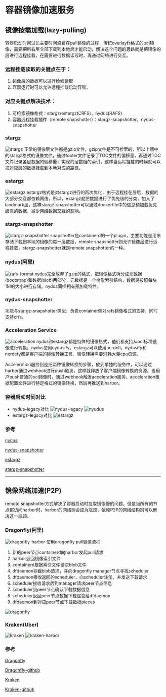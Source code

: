 # 容器镜像加速服务

## 镜像按需加载(lazy-pulling)
容器启动时间过长主要时间浪费在pull镜像的过程，传统overlayfs格式的oci镜像，需要把所有层全部下载到本地后才能启动，解决这个问题的思路就是把镜像的层进行远程挂载，在需要进行数据读写时，再通过网络进行交互。

### 远程挂载读取的关键点在于：
1. 镜像层的数据可以进行检索读取
2. 容器运行时可以允许远程挂载启动容器。

### 对应关键点解决技术：
1. 可检索镜像格式：stargz/estargz(CRFS)，nydus(RAFS)
2. 容器远程挂载插件（remote snapshotter）：stargz-snapshotter，nydus-snapshotter

### stargz
![stargz](../images/estargz-structure.png)
正常的镜像层文件都是gzip文件，gzip文件是不可检索的，所以上图中的stargz格式的镜像文件，通过footer文件记录了TOC文件的偏移量，再通过TOC文件记录各层数据的偏移量，实现的层数据的索引，这样当远程挂载的时候就可以把对应层的数据挂载到本地对应的路径。

### estargz
![estargz](../images/estargz-landmark.png)
estargz格式是对stargz进行的再次优化，由于远程挂在层后，数据的大部分交互都依赖网络，所以，estargz就把数据进行了优先级的分类，加入了landmark层，这样stargz-snapshotter可以通过dockerfile中的信息预加载优先级高的数据，减少网络数据交互的影响。

### stargz-snapshotter
![stargz-snapshotter](../images/stargz-mount.png)
snapshotter是containerd的一个plugin，主要功能是用来存储下载到本地的镜像的每一层数据，remote snapshotter则允许镜像层进行远程挂载，stargz-snapshotter就是remote snapshotter的一种。

### nydus(阿里)
![rafs-format](../images/rafs-format.png)
nydus完全放弃了gzip的格式，把镜像格式拆分成元数据(bootstrap)和数据(blob)两部分，元数据是一个树形索引结构，数据是按照每块1M的大小进行存储。nydus同样拥有预加载特性。

### nydus-snapshotter
功能与stargz-snapshotter类似，负责container侧对rafs镜像格式的支持，同时支持crfs。

### Acceleration Service
![acceleration](../images/acceleration.png)
nydus和estargz都是特殊的镜像格式，他们都支持从oci标准镜像进行转换。nydus使用nydusify，estargz可以使用nerdctl。nydusify和nerdcty都是客户端的镜像转换工具，镜像转换需要消耗大量cpu资源。

Acceleration服务则是把两种镜像转换的步骤，放到单独的服务中，可以通过harbor通过webhook进行push触发，这样就释放了客户端镜像转换的资源。当用户push普通的oci镜像时，通过webhook触发acceleration服务，acceleration根据配置文件进行特定格式的镜像转换，然后再推送到harbor。

### 容器启动时间对比
- nydus-legacy对比
![nydus-legacy](../images/nydus-lagecy.png)
![nyudus](../images/nydus.png)
- estargz-legacy对比
![estargz](../images/estargz-lagecy.png)



### 参考
[nydus](https://github.com/dragonflyoss/image-service)

[nydus-snapshotter](https://github.com/containerd/nydus-snapshotter)

[estargz](https://github.com/containerd/stargz-snapshotter/blob/main/docs/estargz.md)

[stargz-snapshotter](https://github.com/containerd/stargz-snapshotter)

---
## 镜像网络加速(P2P)
remote snapshotter方式解决了容器启动时拉取镜像慢的问题，但是当所有的节点都访问harbor时，harbor的网络则会成为瓶颈，依赖P2P的网络结构则可以解决这一瓶颈。

### Dragonfly(阿里)
![dragonfly-harbor](../images/dragonfly-harbor.png)
使用dragonfly pull镜像流程

1. 新的peer节点containerd向harbor发起pull请求
2. harbor返回镜像索引文件
3. containerd根据索引文件请求blob文件
4. dfdaemon拦截blob请求，并向dragonfly manager节点寻找scheduler
5. dfdaemon接收返回的scheduler，向scheduler注册，并发送下载请求
6. scheduler接收请求后到manager请求peer节点信息
7. scheduler到peer节点确认下载数据信息
8. scheduler返回peer节点数据下载信息给dfdaemon
9. dfdaemon到对应peer节点下载数据pieces

![dragonfly](../images/dragonfly.png)
### Kraken(Uber)
![kraken](../images/kraken.png)
![kraken-harbor](../images/kraken-harbor.png)
### 参考
[Dragonfly](https://d7y.io/zh/docs/)

[Dragonfly-github](https://github.com/dragonflyoss/Dragonfly2)

[Kraken](https://uber-kraken.readthedocs.io/en/latest/)

[Kraken-github](https://github.com/uber/kraken)